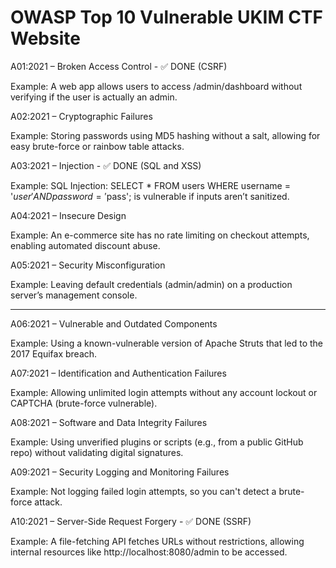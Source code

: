 # OWASP Top 10 Vulnerable UKIM CTF Website


A01:2021 – Broken Access Control - ✅ DONE (CSRF)

Example: A web app allows users to access /admin/dashboard without verifying if the user is actually an admin.

A02:2021 – Cryptographic Failures

Example: Storing passwords using MD5 hashing without a salt, allowing for easy brute-force or rainbow table attacks.

A03:2021 – Injection - ✅ DONE (SQL and XSS)

Example: SQL Injection: SELECT * FROM users WHERE username = '$user' AND password = '$pass'; is vulnerable if inputs aren’t sanitized.

A04:2021 – Insecure Design

Example: An e-commerce site has no rate limiting on checkout attempts, enabling automated discount abuse.

A05:2021 – Security Misconfiguration

Example: Leaving default credentials (admin/admin) on a production server’s management console.

---------------------------------------------------------------------------------------------------

A06:2021 – Vulnerable and Outdated Components

Example: Using a known-vulnerable version of Apache Struts that led to the 2017 Equifax breach.

A07:2021 – Identification and Authentication Failures

Example: Allowing unlimited login attempts without any account lockout or CAPTCHA (brute-force vulnerable).

A08:2021 – Software and Data Integrity Failures

Example: Using unverified plugins or scripts (e.g., from a public GitHub repo) without validating digital signatures.

A09:2021 – Security Logging and Monitoring Failures
 
Example: Not logging failed login attempts, so you can't detect a brute-force attack.

A10:2021 – Server-Side Request Forgery - ✅ DONE (SSRF)

Example: A file-fetching API fetches URLs without restrictions, allowing internal resources like http://localhost:8080/admin to be accessed.